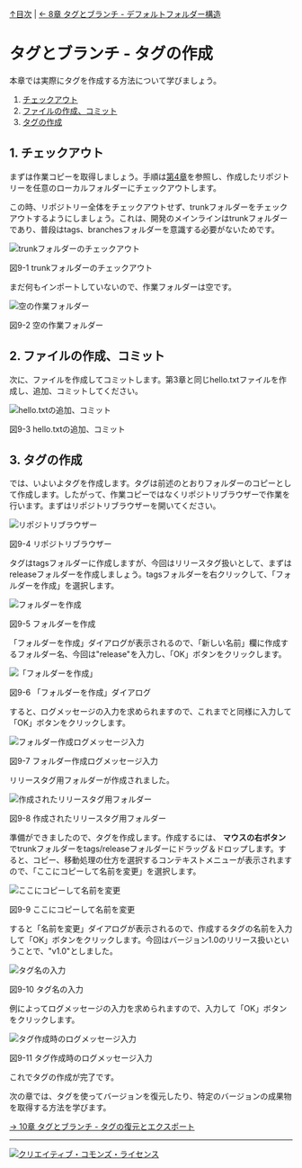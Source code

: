 [↑目次](README.md "目次") | [← 8章 タグとブランチ - デフォルトフォルダー構造](8.tag-and-branch-1.md "タグとブランチ - デフォルトフォルダー構造")

# タグとブランチ - タグの作成

本章では実際にタグを作成する方法について学びましょう。

1. [チェックアウト](#checkout)
1. [ファイルの作成、コミット](#create-file-and-commit)
1. [タグの作成](#create-tag)

## <a name="checkout"></a>1. チェックアウト

まずは作業コピーを取得しましょう。手順は[第4章](4.personal-use-2.md)を参照し、作成したリポジトリーを任意のローカルフォルダーにチェックアウトします。

この時、リポジトリー全体をチェックアウトせず、trunkフォルダーをチェックアウトするようにしましょう。これは、開発のメインラインはtrunkフォルダーであり、普段はtags、branchesフォルダーを意識する必要がないためです。

![trunkフォルダーのチェックアウト](images/chapter-9-1.jpg)

図9-1 trunkフォルダーのチェックアウト

まだ何もインポートしていないので、作業フォルダーは空です。

![空の作業フォルダー](images/chapter-9-2.jpg)

図9-2 空の作業フォルダー

## <a name="create-file-and-commit"></a>2. ファイルの作成、コミット

次に、ファイルを作成してコミットします。第3章と同じhello.txtファイルを作成し、追加、コミットしてください。

![hello.txtの追加、コミット](images/chapter-9-3.jpg)

図9-3 hello.txtの追加、コミット

## <a name="create-tag"></a>3. タグの作成

では、いよいよタグを作成します。タグは前述のとおりフォルダーのコピーとして作成します。したがって、作業コピーではなくリポジトリブラウザーで作業を行います。まずはリポジトリブラウザーを開いてください。

![リポジトリブラウザー](images/chapter-9-4.jpg)

図9-4 リポジトリブラウザー

タグはtagsフォルダーに作成しますが、今回はリリースタグ扱いとして、まずはreleaseフォルダーを作成しましょう。tagsフォルダーを右クリックして、「フォルダーを作成」を選択します。

![フォルダーを作成](images/chapter-9-5.jpg)

図9-5 フォルダーを作成

「フォルダーを作成」ダイアログが表示されるので、「新しい名前」欄に作成するフォルダー名、今回は"release"を入力し、「OK」ボタンをクリックします。

![「フォルダーを作成」](images/chapter-9-6.jpg)

図9-6 「フォルダーを作成」ダイアログ

すると、ログメッセージの入力を求められますので、これまでと同様に入力して「OK」ボタンをクリックします。

![フォルダー作成ログメッセージ入力](images/chapter-9-7.jpg)

図9-7 フォルダー作成ログメッセージ入力

リリースタグ用フォルダーが作成されました。

![作成されたリリースタグ用フォルダー](images/chapter-9-8.jpg)

図9-8 作成されたリリースタグ用フォルダー

準備ができましたので、タグを作成します。作成するには、 **マウスの右ボタン** でtrunkフォルダーをtags/releaseフォルダーにドラッグ＆ドロップします。すると、コピー、移動処理の仕方を選択するコンテキストメニューが表示されますので、「ここにコピーして名前を変更」を選択します。

![ここにコピーして名前を変更](images/chapter-9-9.jpg)

図9-9 ここにコピーして名前を変更

すると「名前を変更」ダイアログが表示されるので、作成するタグの名前を入力して「OK」ボタンをクリックします。今回はバージョン1.0のリリース扱いということで、"v1.0"としました。

![タグ名の入力](images/chapter-9-10.jpg)

図9-10 タグ名の入力

例によってログメッセージの入力を求められますので、入力して「OK」ボタンをクリックします。

![タグ作成時のログメッセージ入力](images/chapter-9-11.jpg)

図9-11 タグ作成時のログメッセージ入力

これでタグの作成が完了です。

次の章では、タグを使ってバージョンを復元したり、特定のバージョンの成果物を取得する方法を学びます。

[→ 10章 タグとブランチ - タグの復元とエクスポート](10.tag-and-branch-3.md "タグとブランチ - タグの復元とエクスポート")

----------

<a rel="license" href="http://creativecommons.org/licenses/by-sa/3.0/deed.ja"><img alt="クリエイティブ・コモンズ・ライセンス" style="border-width:0" src="http://i.creativecommons.org/l/by-sa/3.0/88x31.png" /></a>
